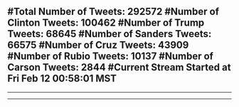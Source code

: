 #Total Number of Tweets: 292572 
#Number of Clinton Tweets: 100462
#Number of Trump Tweets: 68645
#Number of Sanders Tweets: 66575
#Number of Cruz Tweets: 43909
#Number of Rubio Tweets: 10137
#Number of Carson Tweets: 2844
#Current Stream Started at Fri Feb 12 00:58:01 MST
---
---
---
